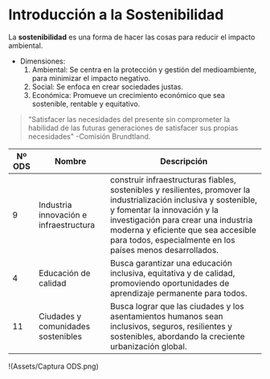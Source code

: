 # Introducción a la Sostenibilidad
La **sostenibilidad** es una forma de hacer las cosas para reducir el impacto ambiental.

- Dimensiones:
  1. Ambiental: Se centra en la protección y gestión del medioambiente, para minimizar el impacto negativo.
  2. Social: Se enfoca en crear sociedades justas.
  3. Económica: Promueve un crecimiento económico que sea sostenible, rentable y equitativo.

>"Satisfacer las necesidades del presente sin comprometer la habilidad de las futuras generaciones de satisfacer sus propias necesidades" -Comisión Brundtland.

 | Nº ODS | Nombre | Descripción |
 | --- | --- | --- |
 | 9 | Industria innovación e infraestructura| construir infraestructuras fiables, sostenibles y resilientes, promover la industrialización inclusiva y sostenible, y fomentar la innovación y la investigación para crear una industria moderna y eficiente que sea accesible para todos, especialmente en los países menos desarrollados. 
 | 4 | Educación de calidad |  Busca garantizar una educación inclusiva, equitativa y de calidad, promoviendo oportunidades de aprendizaje permanente para todos. |
 | 11 | Ciudades y comunidades sostenibles | Busca lograr que las ciudades y los asentamientos humanos sean inclusivos, seguros, resilientes y sostenibles, abordando la creciente urbanización global. |

!(Assets/Captura ODS.png)
